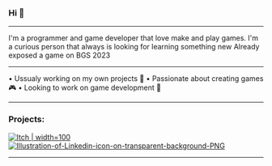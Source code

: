 ### Hi 👋
-----------------------------------------------------------------------------------------------------------------

I'm a programmer and game developer that love make and play games.
I'm a curious person that always is looking for learning something new
Already exposed a game on BGS 2023 

-----------------------------------------------------------------------------------------------------------------

• Ussualy working on my own projects 🏏
• Passionate about creating games 🎮
• Looking to work on game development 👾

-----------------------------------------------------------------------------------------------------------------

### Projects: 

[![Itch](https://github.com/MichelTCosta/MichelTCosta/assets/53797968/09b92d82-1b55-49b6-9c4d-ba519062659a) | width=100 ][1]
[![Illustration-of-Linkedin-icon-on-transparent-background-PNG](https://github.com/MichelTCosta/MichelTCosta/assets/53797968/e0a5dca3-3955-4ea9-a602-1181c47f9656)][2]



---------------------------------------------------------------


[1]: https://michelcosta.itch.io
[2]: https://www.linkedin.com/in/michel-costa-5073312b1/
